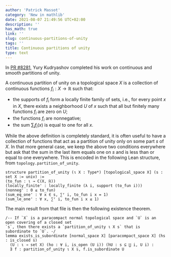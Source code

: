 ```yaml
---
author: 'Patrick Massot'
category: 'New in mathlib'
date: 2021-08-07 21:49:56 UTC+02:00
description: ''
has_math: true
link: ''
slug: continuous-partitions-of-unity
tags: ''
title: Continuous partitions of unity
type: text
---
```

In [PR #8281](https://github.com/leanprover-community/mathlib/pull/8281), Yury
Kudryashov completed his work on continuous and smooth partitions of unity.

<!-- TEASER_END -->

A continuous partition of unity on a topological space $X$ is a collection of continuous functions
$f_i : X → ℝ$ such that:

* the supports of $f_i$ form a locally finite family of sets, i.e., for every point $x$ in $X$, there
  exists a neighborhood $U$ of $x$ such that all but finitely many functions $f_i$ are zero on $U$;
* the functions $f_i$ are nonnegative;
* the sum $\sum_i f_i(x)$ is equal to one for all $x$.

While the above definition is completely standard, it is often useful to have a collection of
functions that act as a partition of unity only on some part $s$ of $X$. In that more general case,
we keep the above two conditions everywhere but ask that the sum in the last item equals one on $s$
and is less than or equal to one everywhere. This is encoded in the following Lean structure, from
`topology.partition_of_unity`.

```lean
structure partition_of_unity (ι X : Type*) [topological_space X] (s : set X := univ) :=
(to_fun : ι → C(X, ℝ))
(locally_finite' : locally_finite (λ i, support (to_fun i)))
(nonneg' : 0 ≤ to_fun)
(sum_eq_one' : ∀ x ∈ s, ∑ᶠ i, to_fun i x = 1)
(sum_le_one' : ∀ x, ∑ᶠ i, to_fun i x ≤ 1)
```

The main result from that file is then the following existence theorem.

```lean
/-- If `X` is a paracompact normal topological space and `U` is an open covering of a closed set
`s`, then there exists a `partition_of_unity ι X s` that is subordinate to `U`. -/
lemma exists_is_subordinate [normal_space X] [paracompact_space X] (hs : is_closed s)
  (U : ι → set X) (ho : ∀ i, is_open (U i)) (hU : s ⊆ ⋃ i, U i) :
  ∃ f : partition_of_unity ι X s, f.is_subordinate U
```


